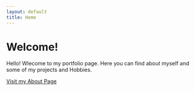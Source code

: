 ```yaml
---
layout: default
title: Home
---
```


# Welcome!

Hello! Wlecome to my portfolio page. 
Here you can find about myself and some of my projects and Hobbies.

[Visit my About Page](/about)
